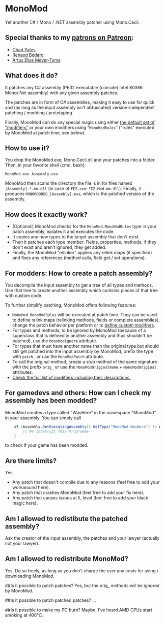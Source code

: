 # MonoMod
Yet another C# / Mono / .NET assembly patcher using Mono.Cecil.


## Special thanks to my [patrons on Patreon](https://www.patreon.com/0x0ade):
* [Chad Yates](https://twitter.com/ChadCYates)
* [Renaud Bédard](https://twitter.com/renaudbedard)
* [Artus Elias Meyer-Toms](https://twitter.com/artuselias)

## What does it do?
It patches any C# assembly (PE32 executable (console) Intel 80386 Mono/.Net assembly) with any given assembly patches.

The patches are in form of C# assemblies, making it easy to use for quick and (as long as the input assembly isn't obfuscated) version-independent patching / modding / prototyping.

Finally, MonoMod can do any special magic using either [the default set of "modifiers"](MonoMod/Modifiers) or your own modifiers using "`MonoModRules`" ("rules" executed by MonoMod at patch time, see below).


## How to use it?
You drop the MonoMod.exe, Mono.Cecil.dll and your patches into a folder. Then, in your favorite shell (cmd, bash):

    MonoMod.exe Assembly.exe

MonoMod then scans the directory the file is in for files named `[Assembly].*.mm.dll` (in case of `FEZ.exe`: `FEZ.Mod.mm.dll`).
Finally, it produces `MONOMODDED_[Assembly].exe`, which is the patched version of the assembly.


## How does it exactly work?
* (Optional:) MonoMod checks for the `MonoMod.MonoModRules` type in your patch assembly, isolates it and executes the code.
* It copies any new types to the target assembly that don't exist.
* Then it patches each type member: Fields, properties, methods. If they don't exist and aren't ignored, they get added.
* Finally, the MonoMod "relinker" applies any relink maps (if specified) and fixes any references (method calls, field get / set operations).


## For modders: How to create a patch assembly?
You decompile the input assembly to get a tree of all types and methods. Use that tree to create another assembly which contains pieces of that tree with custom code.

To further simplify patching, MonoMod offers following features:

* `MonoMod.MonoModRules` will be executed at patch time. They can be used to define relink maps (relinking methods, fields or complete assemblies), change the patch behavior per platform or to [define custom modifiers](MonoMod/Modifiers/MonoModCustomAttribute.cs).
* For types and methods, to be ignored by MonoMod (because of a superclass that is defined in another assembly and thus shouldn't be patched), use the `MonoModIgnore` attribute.
* For types that must have another name than the original type but should still get patched into the input assembly by MonoMod, prefix the type with `patch_` or use the `MonoModPatch` attribute.
* To call the original method, create a stub method of the same signature with the prefix `orig_` or use the `MonoModOriginalName` + `MonoModOriginal` attributes.
* [Check the full list of modifiers including their descriptions.](MonoMod/Modifiers)

## For gamedevs and others: How can I check my assembly has been modded?
MonoMod creates a type called "WasHere" in the namespace "MonoMod" in your assembly. You can simply call

```cs
    if (Assembly.GetExecutingAssembly().GetType("MonoMod.WasHere") != null) {
        // We Interrupt This Programme
    }
```

to check if your game has been modded.

## Are there limits?
Yes.

* Any patch that doesn't compile due to any reasons (feel free to add your workaround here).
* Any patch that crashes MonoMod (feel free to add your fix here).
* Any patch that causes issues at IL level (feel free to add your black magic here).


## Am I allowed to redistibute the patched assembly?
Ask the creator of the input assembly, the patches and your lawyer (actually not your lawyer).


## Am I allowed to redistribute MonoMod?
Yes. Do so freely, as long as you don't charge the user any costs for using / downloading MonoMod.


##Is it possible to patch patches?
Yes, but the orig_ methods will be ignored by MonoMod.


##Is it possible to patch patched patches?
...


##Is it possible to make my PC burn?
Maybe. I've heard AMD CPUs start smoking at 400°C.

